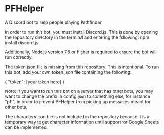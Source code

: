 # PFHelper
A Discord bot to help people playing Pathfinder.

In order to run this bot, you must install Discord.js. 
This is done by opening the repository directory in the terminal and entering the following:
npm install discord.js

Additionally, Node.js version 7.6 or higher is required to ensure the bot will run correctly.

The token.json file is missing from this repository. This is intentional. 
To run this bot, add your own token.json file containing the following:

{
	"token": [your token here]
}

Note: If you want to run this bot on a server that has other bots, you may want to change the prefix in config.json to something else, for instance "pf!", in order to prevent PFHelper from picking up messages meant for other bots.


The characters.json file is not included in the repository because it is a temporary way to get character information until support for Google Sheets can be implemented.
